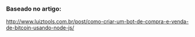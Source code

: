 ### Baseado no artigo:

http://www.luiztools.com.br/post/como-criar-um-bot-de-compra-e-venda-de-bitcoin-usando-node-js/

